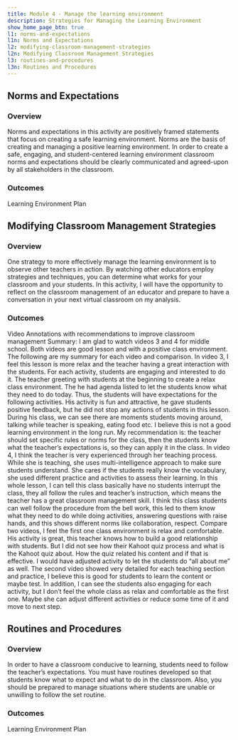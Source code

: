 ```yaml
---
title: Module 4 - Manage the learning environment
description: Strategies for Managing the Learning Environment
show_home_page_btn: true
l1: norms-and-expectations
l1n: Norms and Expectations
l2: modifying-classroom-management-strategies
l2n: Modifying Classroom Management Strategies
l3: routines-and-procedures
l3n: Routines and Procedures
---
```


## Norms and Expectations
### Overview
Norms and expectations in this activity are positively framed statements that focus on creating a safe learning environment. Norms are the basis of creating and managing a positive learning environment. In order to create a safe, engaging, and student-centered learning environment classroom norms and expectations should be clearly communicated and agreed-upon by all stakeholders in the classroom.
### Outcomes
Learning Environment Plan 

## Modifying Classroom Management Strategies
### Overview
One strategy to more effectively manage the learning environment is to observe other teachers in action. By watching other educators employ strategies and techniques, you can determine what works for your classroom and your students. In this activity, I will have the opportunity to reflect on the classroom management of an educator and prepare to have a conversation in your next virtual classroom on my analysis.
### Outcomes
Video Annotations with recommendations to improve classroom management Summary: I am glad to watch videos 3 and 4 for middle school. Both videos are good lesson and with a positive class environment. The following are my summary for each video and comparison. In video 3, I feel this lesson is more relax and the teacher having a great interaction with the students. For each activity, students are engaging and interested to do it. The teacher greeting with students at the beginning to create a relax class environment. The he had agenda listed to let the students know what they need to do today. Thus, the students will have expectations for the following activities. His activity is fun and attractive, he gave students positive feedback, but he did not stop any actions of students in this lesson. During his class, we can see there are moments students moving around, talking while teacher is speaking, eating food etc. I believe this is not a good learning environment in the long run. My recommendation is: the teacher should set specific rules or norms for the class, then the students know what the teacher’s expectations is, so they can apply it in the class. In video 4, I think the teacher is very experienced through her teaching process. While she is teaching, she uses multi-intelligence approach to make sure students understand. She cares if the students really know the vocabulary, she used different practice and activities to assess their learning. In this whole lesson, I can tell this class basically have no students interrupt the class, they all follow the rules and teacher’s instruction, which means the teacher has a great classroom management skill. I think this class students can well follow the procedure from the bell work, this led to them know what they need to do while doing activities, answering questions with raise hands, and this shows different norms like collaboration, respect. Compare two videos, I feel the first one class environment is relax and comfortable. His activity is great, this teacher knows how to build a good relationship with students. But I did not see how their Kahoot quiz process and what is the Kahoot quiz about. How the quiz related his content and if that is effective. I would have adjusted activity to let the students do “all about me” as well. The second video showed very detailed for each teaching section and practice, I believe this is good for students to learn the content or maybe test. In addition, I can see the students also engaging for each activity, but I don’t feel the whole class as relax and comfortable as the first one. Maybe she can adjust different activities or reduce some time of it and move to next step.

## Routines and Procedures
### Overview
In order to have a classroom conducive to learning, students need to follow the teacher’s expectations. You must have routines developed so that students know what to expect and what to do in the classroom. Also, you should be prepared to manage situations where students are unable or unwilling to follow the set routine. 
### Outcomes
Learning Environment Plan 

